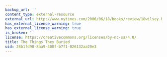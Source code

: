 ```yaml
---
backup_url: ''
content_type: external-resource
external_url: http://www.nytimes.com/2006/06/18/books/review/18wilsey.html?_r=1&oref=slogin
has_external_licence_warning: true
has_external_license_warning: true
is_broken: ''
license: https://creativecommons.org/licenses/by-nc-sa/4.0/
title: The Things They Buried
uid: 28b1fd90-8aa9-408f-b7f1-026132aa20e3
---
```

